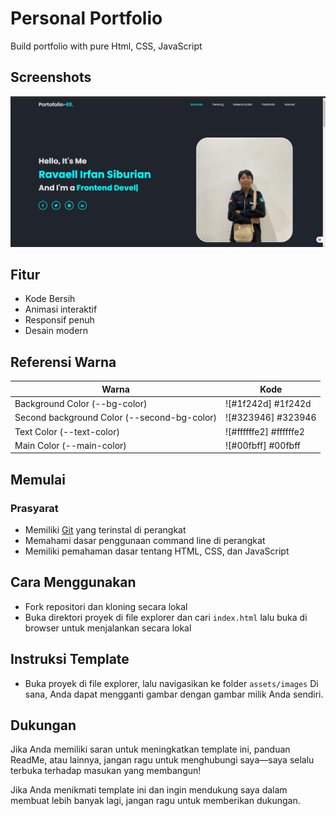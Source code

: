
# Personal Portfolio

Build portfolio with pure Html, CSS, JavaScript   




## Screenshots

![Screenshot_7](/Screenshoot.png)



## Fitur

- Kode Bersih
- Animasi interaktif
- Responsif penuh
- Desain modern

## Referensi Warna

| Warna             | Kode                                                                |
| ----------------- | ------------------------------------------------------------------ |
| Background Color (--bg-color) | ![#1f242d] #1f242d |
|Second background Color  (--second-bg-color) | ![#323946] #323946 |
| Text Color  (--text-color) | ![#ffffffe2] #ffffffe2 |
| Main Color  (--main-color) | ![#00fbff] #00fbff |

## Memulai
### Prasyarat
- Memiliki [Git](https://git-scm.com/) yang terinstal di perangkat
- Memahami dasar penggunaan command line di perangkat
- Memiliki pemahaman dasar tentang HTML, CSS, dan JavaScript

## Cara Menggunakan

- Fork repositori dan kloning secara lokal
- Buka direktori proyek di file explorer dan cari `index.html` lalu buka di browser untuk menjalankan secara lokal

## Instruksi Template

- Buka proyek di file explorer, lalu navigasikan ke folder `assets/images` Di sana, Anda dapat mengganti gambar dengan gambar milik Anda sendiri.

## Dukungan
Jika Anda memiliki saran untuk meningkatkan template ini, panduan ReadMe, atau lainnya,
jangan ragu untuk menghubungi saya—saya selalu terbuka terhadap masukan yang membangun!

Jika Anda menikmati template ini dan ingin mendukung saya dalam membuat lebih banyak lagi,
jangan ragu untuk memberikan dukungan.

